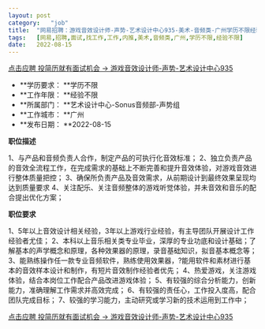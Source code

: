```yaml
---
layout:	post
category:	"job"
title:	"网易招聘：游戏音效设计师-声势-艺术设计中心935-美术-音频类-广州学历不限经验不限"
tags:	[网易,招聘,面试,找工作,工作,内推,美术,音频类,广州,学历不限,经验不限]
date:	2022-08-15
---
```


[点击应聘 投简历就有面试机会 -> 游戏音效设计师-声势-艺术设计中心935](http://mobile.bole.netease.com/bole/boleDetail?id=42335&employeeId=346f03c3cda5f04c&key=all)



- **学历要求： **学历不限
- **工作年限： **经验不限
- **所属部门： **艺术设计中心-Sonus音频部-声势组
- **工作城市： **广州
- **发布日期： **2022-08-15



**职位描述**

1、与产品和音频负责人合作，制定产品的可执行化音效标准；
2、独立负责产品的音效全流程工作，在完成需求的基础上不断完善和提升音效体验，对游戏音效进行整体质量把控；
3、确保所负责产品及音效需求，从前期设计到最终效果呈现均达到质量要求
4、关注配乐、关注音频整体的游戏听觉体验，并未音效和音乐的配合提出优化方案；




**职位要求**


1、5年以上音效设计相关经验，3年以上游戏行业经验，有主导团队开展设计工作经验者尤佳；
2、本科以上音乐相关类专业毕业，深厚的专业功底和设计基础；了解基本的声学概念和原理，各种效果器的原理，录音基础知识，拟音基本概念等；
3、能熟练操作任一款专业音频软件，熟练使用效果器，?能用软件和素材进行基本的音效样本设计和制作，有短片音效制作经验者优先；
4、热爱游戏，关注游戏体验，结合本岗位工作配合产品改进游戏体验；
5、有较强的综合分析能力，创新能力，准确理解工作需求并高效完成；
6、有较强的责任心，工作投入度高，配合团队完成目标；
7、较强的学习能力，主动研究或学习新的技术运用到工作中；



[点击应聘 投简历就有面试机会 -> 游戏音效设计师-声势-艺术设计中心935](http://mobile.bole.netease.com/bole/boleDetail?id=42335&employeeId=346f03c3cda5f04c&key=all)